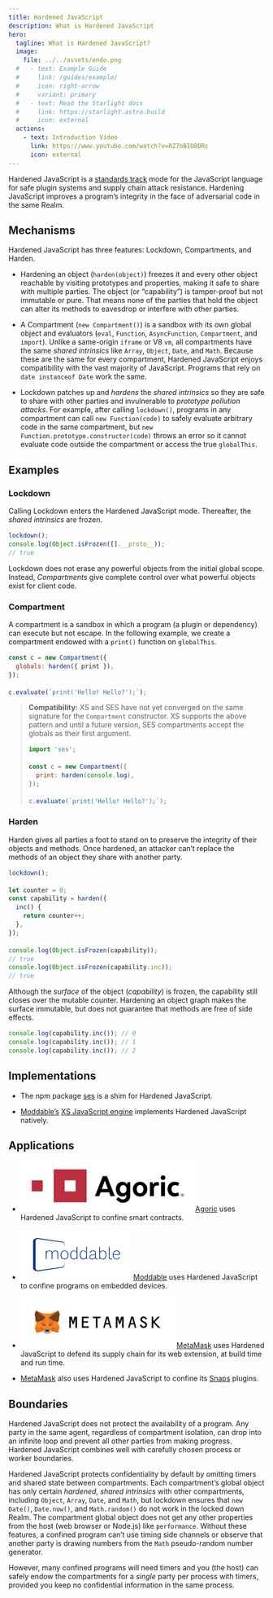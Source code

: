 ```yaml
---
title: Hardened JavaScript
description: What is Hardened JavaScript
hero:
  tagline: What is Hardened JavaScript?
  image:
    file: ../../assets/endo.png
  #   - text: Example Guide
  #     link: /guides/example/
  #     icon: right-arrow
  #     variant: primary
  #   - text: Read the Starlight docs
  #     link: https://starlight.astro.build
  #     icon: external
  actions:
    - text: Introduction Video
      link: https://www.youtube.com/watch?v=RZ7bBIU8DRc
      icon: external
---
```


Hardened JavaScript is a [standards
track](https://github.com/tc39/proposal-ses) mode for the JavaScript language
for safe plugin systems and supply chain attack resistance.
Hardening JavaScript improves a program’s integrity in the face of
adversarial code in the same Realm.

## Mechanisms

Hardened JavaScript has three features: Lockdown, Compartments, and Harden.

- Hardening an object (`harden(object)`) freezes it and every other object
  reachable by visiting prototypes and properties, making it safe to share with
  multiple parties.
  The object (or “capability”) is tamper-proof but not immutable or pure.
  That means none of the parties that hold the object can alter its methods to
  eavesdrop or interfere with other parties.

- A Compartment (`new Compartment()`) is a sandbox with its own global object
  and evaluators (`eval`, `Function`, `AsyncFunction`, `Compartment`, and
  `import`).
  Unlike a same-origin `iframe` or V8 `vm`, all compartments have the same
  _shared intrinsics_ like `Array`, `Object`, `Date`, and `Math`.
  Because these are the same for every compartment, Hardened JavaScript
  enjoys compatibility with the vast majority of JavaScript.
  Programs that rely on `date instanceof Date` work the same.

- Lockdown patches up and _hardens_ the _shared intrinsics_ so they are safe to
  share with other parties and invulnerable to _prototype pollution attacks_.
  For example, after calling `lockdown()`, programs in any compartment can call
  `new Function(code)` to safely evaluate arbitrary code in the same
  compartment, but `new Function.prototype.constructor(code)` throws an error
  so it cannot evaluate code outside the compartment or access the true
  `globalThis`.

## Examples

### Lockdown

Calling Lockdown enters the Hardened JavaScript mode.
Thereafter, the _shared intrinsics_ are frozen.

```js
lockdown();
console.log(Object.isFrozen([].__proto__));
// true
```

Lockdown does not erase any powerful objects from the initial global scope.
Instead, *Compartments* give complete control over what powerful objects
exist for client code.

### Compartment

A compartment is a sandbox in which a program (a plugin or dependency)
can execute but not escape.
In the following example, we create a compartment endowed with a `print()`
function on `globalThis`.

```js
const c = new Compartment({
  globals: harden({ print }),
});

c.evaluate(`print('Hello! Hello?');`);
```

> **Compatibility:** XS and SES have not yet converged on the same signature
> for the `Compartment` constructor.
> XS supports the above pattern and until a future version, SES compartments
> accept the globals as their first argument.
>
> ```js
> import 'ses';
> 
> const c = new Compartment({
>   print: harden(console.log),
> });
> 
> c.evaluate(`print('Hello! Hello?');`);
> ```


### Harden

Harden gives all parties a foot to stand on to preserve the integrity of
their objects and methods.
Once hardened, an attacker can’t replace the methods of an object they share
with another party.

```js
lockdown();

let counter = 0;
const capability = harden({
  inc() {
    return counter++;
  },
});

console.log(Object.isFrozen(capability));
// true
console.log(Object.isFrozen(capability.inc));
// true
```

Although the *surface* of the object (*capability*) is frozen, the capability
still closes over the mutable counter.
Hardening an object graph makes the surface immutable, but does not guarantee
that methods are free of side effects.

```js
console.log(capability.inc()); // 0
console.log(capability.inc()); // 1
console.log(capability.inc()); // 2
```

## Implementations

- The npm package
  [ses](https://github.com/endojs/endo/tree/master/packages/ses) is a shim for
  Hardened JavaScript.

- [Moddable’s](https://www.moddable.com/) [XS JavaScript
  engine](https://www.moddable.com/hardening-xs) implements Hardened JavaScript
  natively.

## Applications

- [![Agoric Logo](../../assets/agoric-x100.png)](https://agoric.com/)
  [Agoric](https://agoric.com/) uses Hardened JavaScript to confine smart
  contracts.

- [![Moddable Logo](../../assets/moddable-x100.png)](https://www.moddable.com/)
  [Moddable](https://www.moddable.com/) uses Hardened JavaScript to
  confine programs on embedded devices.

- [![MetaMask Logo](../../assets/metamask-x100.png)](https://metamask.io/)
  [MetaMask](https://metamask.io/) uses Hardened JavaScript to defend its
  supply chain for its web extension, at build time and run time.

- [MetaMask](https://metamask.io/) also uses Hardened JavaScript to confine
  its [Snaps](https://metamask.io/snaps/) plugins.


## Boundaries

Hardened JavaScript does not protect the availability of a program.
Any party in the same agent, regardless of compartment isolation, can drop into
an infinite loop and prevent all other parties from making progress.
Hardened JavaScript combines well with carefully chosen process or worker
boundaries.

Hardened JavaScript protects confidentiality by default by omitting
timers and shared state between compartments.
Each compartment’s global object has only certain _hardened, shared intrinsics_
with other compartments, including `Object`, `Array`, `Date`, and `Math`, but
lockdown ensures that `new Date()`, `Date.now()`, and `Math.random()` do not
work in the locked down Realm.
The compartment global object does not get any other properties from the host
(web browser or Node.js) like `performance`.
Without these features, a confined program can’t use timing side channels
or observe that another party is drawing numbers from the `Math` pseudo-random
number generator.

However, many confined programs will need timers and you (the host) can safely
endow the compartments for a _single_ party per process with timers, provided
you keep no confidential information in the same process.

